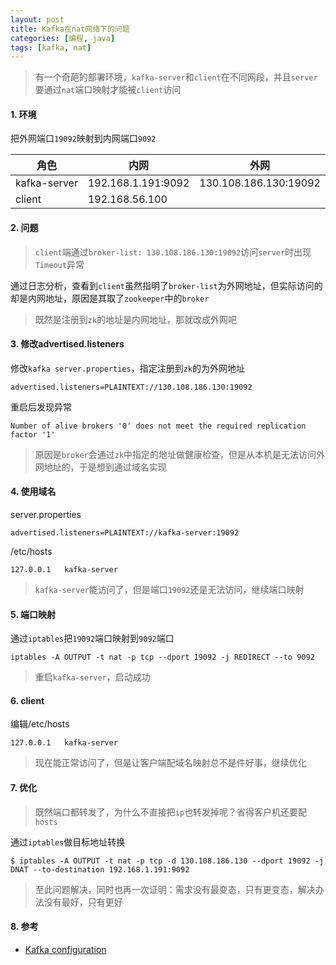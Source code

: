 ```yaml
---
layout: post
title: Kafka在nat网络下的问题
categories: [编程, java]
tags: [kafka, nat]
---
```


> 有一个奇葩的部署环境，`kafka-server`和`client`在不同网段，并且`server`要通过`nat`端口映射才能被`client`访问

#### 1. 环境

把外网端口`19092`映射到内网端口`9092`

| 角色 |   内网  |  外网 |
| -------- | -------------------| ------------------------------ |
| kafka-server | 192.168.1.191:9092 | 130.108.186.130:19092 |
| client | 192.168.56.100 | |

#### 2. 问题

> `client`端通过`broker-list: 130.108.186.130:19092`访问`server`时出现`Timeout`异常

通过日志分析，查看到`client`虽然指明了`broker-list`为外网地址，但实际访问的却是内网地址，原因是其取了`zookeeper`中的`broker`

> 既然是注册到`zk`的地址是内网地址，那就改成外网吧

#### 3. 修改advertised.listeners

修改`kafka server.properties`，指定注册到`zk`的为外网地址

```
advertised.listeners=PLAINTEXT://130.108.186.130:19092
```

重启后发现异常

```
Number of alive brokers '0' does not meet the required replication factor '1'
```

> 原因是`broker`会通过`zk`中指定的地址做健康检查，但是从本机是无法访问外网地址的，于是想到通过域名实现

#### 4. 使用域名

server.properties
```
advertised.listeners=PLAINTEXT://kafka-server:19092
```

/etc/hosts
```
127.0.0.1   kafka-server
```

> `kafka-server`能访问了，但是端口`19092`还是无法访问，继续端口映射

#### 5. 端口映射

通过`iptables`把`19092`端口映射到`9092`端口

```
iptables -A OUTPUT -t nat -p tcp --dport 19092 -j REDIRECT --to 9092
```

> 重启`kafka-server`，启动成功

#### 6. client

编辑/etc/hosts
```
127.0.0.1   kafka-server
```

> 现在能正常访问了，但是让客户端配域名映射总不是件好事，继续优化

#### 7. 优化

> 既然端口都转发了，为什么不直接把`ip`也转发掉呢？省得客户机还要配`hosts`

通过`iptables`做目标地址转换

```
$ iptables -A OUTPUT -t nat -p tcp -d 130.108.186.130 --dport 19092 -j DNAT --to-destination 192.168.1.191:9092
```

> 至此问题解决，同时也再一次证明：需求没有最变态，只有更变态，解决办法没有最好，只有更好

#### 8. 参考

* [Kafka configuration](http://kafka.apache.org/documentation/#configuration)